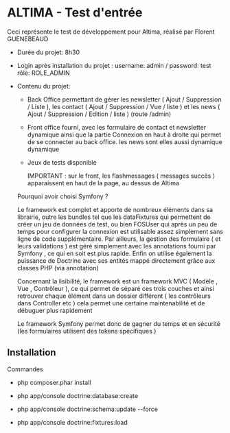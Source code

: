 ALTIMA - Test d'entrée
========================

Ceci représente le test de développement pour Altima, réalisé par Florent GUENEBEAUD

- Durée du projet:  8h30
- Login après installation du projet : username: admin / password: test   rôle: ROLE_ADMIN
- Contenu du projet:

  * Back Office permettant de gérer les newsletter ( Ajout / Suppression / Liste ), les contact ( Ajout / Suppression / Vue / liste ) et les news ( Ajout / Suppression / Edition / liste ) (route /admin)

  * Front office fourni, avec les formulaire de contact et newsletter dynamique ainsi que la partie Connexion en haut à droite qui permet de se connecter au back office. les news sont elles aussi dynamique dynamique

  * Jeux de tests disponible

    IMPORTANT : sur le front, les flashmessages ( messages succès ) apparaissent en haut de la page, au dessus de Altima

  Pourquoi avoir choisi Symfony ?

  Le framework est complet et apporte de nombreux éléments dans sa librairie, outre les bundles tel que les dataFixtures qui permettent de créer un jeu de données de test,
  ou bien FOSUser qui après un peu de temps pour configurer la connexion est utilisable assez simplement sans ligne de code supplémentaire.
  Par ailleurs, la gestion des formulaire ( et leurs validations ) est géré simplement avec les annotations fourni par Symfony , ce qui en soit est plus rapide. Enfin on utilise également la puissance de Doctrine avec ses entités mappé directement grâce aux classes PHP (via annotation)

  Concernant la lisibilité, le framework est un framework MVC ( Modèle , Vue , Contrôleur ), ce qui permet de séparé ces trois couches et ainsi retrouver chaque élément dans un dossier différent ( les contrôleurs dans Controller etc ) cela permet une certaine maintenabilité et de débuguer plus rapidement

  Le framework Symfony permet donc de gagner du temps et en sécurité (les formulaires utilisent des tokens spécifiques )

Installation
--------------

Commandes

  * php composer.phar install

  * php app/console doctrine:database:create

  * php app/console doctrine:schema:update --force

  * php app/console doctrine:fixtures:load